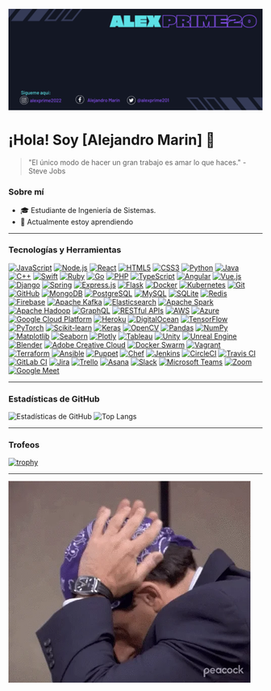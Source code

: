 ![Header](https://raw.githubusercontent.com/Alexprime20/Alexprime20/main/Alexprime20%20(4).png)

# ¡Hola! Soy [Alejandro Marin] 👋

> "El único modo de hacer un gran trabajo es amar lo que haces." - Steve Jobs

### Sobre mí
- 🎓 Estudiante de Ingeniería de Sistemas.
- 🌱 Actualmente estoy aprendiendo

---

### Tecnologías y Herramientas
[![JavaScript](https://img.shields.io/badge/-JavaScript-black?style=plastic-square&logo=javascript&logoWidth=40&logoHeight=40)](https://www.javascript.com/)
[![Node.js](https://img.shields.io/badge/-Node.js-black?style=plastic-square&logo=node.js&logoWidth=40&logoHeight=40)](https://nodejs.org/)
[![React](https://img.shields.io/badge/-React-black?style=plastic-square&logo=react&logoWidth=40&logoHeight=40)](https://reactjs.org/)
[![HTML5](https://img.shields.io/badge/-HTML5-black?style=plastic-square&logo=html5&logoWidth=40&logoHeight=40)](https://developer.mozilla.org/en-US/docs/Web/Guide/HTML/HTML5)
[![CSS3](https://img.shields.io/badge/-CSS3-black?style=plastic-square&logo=css3&logoWidth=40&logoHeight=40)](https://developer.mozilla.org/en-US/docs/Web/CSS)
[![Python](https://img.shields.io/badge/-Python-black?style=plastic-square&logo=python&logoWidth=40&logoHeight=40)](https://www.python.org/)
[![Java](https://img.shields.io/badge/-Java-black?style=plastic-square&logo=java&logoWidth=40&logoHeight=40)](https://www.java.com/)
[![C++](https://img.shields.io/badge/-C++-black?style=plastic-square&logo=c%2B%2B&logoWidth=40&logoHeight=40)](https://www.cplusplus.com/)
[![Swift](https://img.shields.io/badge/-Swift-black?style=plastic-square&logo=swift&logoWidth=40&logoHeight=40)](https://swift.org/)
[![Ruby](https://img.shields.io/badge/-Ruby-black?style=plastic-square&logo=ruby&logoWidth=40&logoHeight=40)](https://www.ruby-lang.org/)
[![Go](https://img.shields.io/badge/-Go-black?style=plastic-square&logo=go&logoWidth=40&logoHeight=40)](https://golang.org/)
[![PHP](https://img.shields.io/badge/-PHP-black?style=plastic-square&logo=php&logoWidth=40&logoHeight=40)](https://www.php.net/)
[![TypeScript](https://img.shields.io/badge/-TypeScript-black?style=plastic-square&logo=typescript&logoWidth=40&logoHeight=40)](https://www.typescriptlang.org/)
[![Angular](https://img.shields.io/badge/-Angular-black?style=plastic-square&logo=angular&logoWidth=40&logoHeight=40)](https://angular.io/)
[![Vue.js](https://img.shields.io/badge/-Vue.js-black?style=plastic-square&logo=vue.js&logoWidth=40&logoHeight=40)](https://vuejs.org/)
[![Django](https://img.shields.io/badge/-Django-black?style=plastic-square&logo=django&logoWidth=40&logoHeight=40)](https://www.djangoproject.com/)
[![Spring](https://img.shields.io/badge/-Spring-black?style=plastic-square&logo=spring&logoWidth=40&logoHeight=40)](https://spring.io/)
[![Express.js](https://img.shields.io/badge/-Express.js-black?style=plastic-square&logo=express&logoWidth=40&logoHeight=40)](https://expressjs.com/)
[![Flask](https://img.shields.io/badge/-Flask-black?style=plastic-square&logo=flask&logoWidth=40&logoHeight=40)](https://palletsprojects.com/p/flask/)
[![Docker](https://img.shields.io/badge/-Docker-black?style=plastic-square&logo=docker&logoWidth=40&logoHeight=40)](https://www.docker.com/)
[![Kubernetes](https://img.shields.io/badge/-Kubernetes-black?style=plastic-square&logo=kubernetes&logoWidth=40&logoHeight=40)](https://kubernetes.io/)
[![Git](https://img.shields.io/badge/-Git-black?style=plastic-square&logo=git&logoWidth=40&logoHeight=40)](https://git-scm.com/)
[![GitHub](https://img.shields.io/badge/-GitHub-black?style=plastic-square&logo=github&logoWidth=40&logoHeight=40)](https://github.com/)
[![MongoDB](https://img.shields.io/badge/-MongoDB-black?style=plastic-square&logo=mongodb&logoWidth=40&logoHeight=40)](https://www.mongodb.com/)
[![PostgreSQL](https://img.shields.io/badge/-PostgreSQL-black?style=plastic-square&logo=postgresql&logoWidth=40&logoHeight=40)](https://www.postgresql.org/)
[![MySQL](https://img.shields.io/badge/-MySQL-black?style=plastic-square&logo=mysql&logoWidth=40&logoHeight=40)](https://www.mysql.com/)
[![SQLite](https://img.shields.io/badge/-SQLite-black?style=plastic-square&logo=sqlite&logoWidth=40&logoHeight=40)](https://www.sqlite.org/)
[![Redis](https://img.shields.io/badge/-Redis-black?style=plastic-square&logo=redis&logoWidth=40&logoHeight=40)](https://redis.io/)
[![Firebase](https://img.shields.io/badge/-Firebase-black?style=plastic-square&logo=firebase&logoWidth=40&logoHeight=40)](https://firebase.google.com/)
[![Apache Kafka](https://img.shields.io/badge/-Apache%20Kafka-black?style=plastic-square&logo=apache%20kafka&logoWidth=40&logoHeight=40)](https://kafka.apache.org/)
[![Elasticsearch](https://img.shields.io/badge/-Elasticsearch-black?style=plastic-square&logo=elasticsearch&logoWidth=40&logoHeight=40)](https://www.elastic.co/elasticsearch/)
[![Apache Spark](https://img.shields.io/badge/-Apache%20Spark-black?style=plastic-square&logo=apache%20spark&logoWidth=40&logoHeight=40)](https://spark.apache.org/)
[![Apache Hadoop](https://img.shields.io/badge/-Apache%20Hadoop-black?style=plastic-square&logo=apache%20hadoop&logoWidth=40&logoHeight=40)](https://hadoop.apache.org/)
[![GraphQL](https://img.shields.io/badge/-GraphQL-black?style=plastic-square&logo=graphql&logoWidth=40&logoHeight=40)](https://graphql.org/)
[![RESTful APIs](https://img.shields.io/badge/-RESTful%20APIs-black?style=plastic-square&logo=restful%20api&logoWidth=40&logoHeight=40)](https://restfulapi.net/)
[![AWS](https://img.shields.io/badge/-AWS-black?style=plastic-square&logo=amazon%20aws&logoWidth=40&logoHeight=40)](https://aws.amazon.com/)
[![Azure](https://img.shields.io/badge/-Azure-black?style=plastic-square&logo=microsoft%20azure&logoWidth=40&logoHeight=40)](https://azure.microsoft.com/)
[![Google Cloud Platform](https://img.shields.io/badge/-Google%20Cloud%20Platform-black?style=plastic-square&logo=google%20cloud&logoWidth=40&logoHeight=40)](https://cloud.google.com/)
[![Heroku](https://img.shields.io/badge/-Heroku-black?style=plastic-square&logo=heroku&logoWidth=40&logoHeight=40)](https://www.heroku.com/)
[![DigitalOcean](https://img.shields.io/badge/-DigitalOcean-black?style=plastic-square&logo=digitalocean&logoWidth=40&logoHeight=40)](https://www.digitalocean.com/)
[![TensorFlow](https://img.shields.io/badge/-TensorFlow-black?style=plastic-square&logo=tensorflow&logoWidth=40&logoHeight=40)](https://www.tensorflow.org/)
[![PyTorch](https://img.shields.io/badge/-PyTorch-black?style=plastic-square&logo=pytorch&logoWidth=40&logoHeight=40)](https://pytorch.org/)
[![Scikit-learn](https://img.shields.io/badge/-Scikit--learn-black?style=plastic-square&logo=scikit-learn&logoWidth=40&logoHeight=40)](https://scikit-learn.org/)
[![Keras](https://img.shields.io/badge/-Keras-black?style=plastic-square&logo=keras&logoWidth=40&logoHeight=40)](https://keras.io/)
[![OpenCV](https://img.shields.io/badge/-OpenCV-black?style=plastic-square&logo=opencv&logoWidth=40&logoHeight=40)](https://opencv.org/)
[![Pandas](https://img.shields.io/badge/-Pandas-black?style=plastic-square&logo=pandas&logoWidth=40&logoHeight=40)](https://pandas.pydata.org/)
[![NumPy](https://img.shields.io/badge/-NumPy-black?style=plastic-square&logo=numpy&logoWidth=40&logoHeight=40)](https://numpy.org/)
[![Matplotlib](https://img.shields.io/badge/-Matplotlib-black?style=plastic-square&logo=matplotlib&logoWidth=40&logoHeight=40)](https://matplotlib.org/)
[![Seaborn](https://img.shields.io/badge/-Seaborn-black?style=plastic-square&logo=seaborn&logoWidth=40&logoHeight=40)](https://seaborn.pydata.org/)
[![Plotly](https://img.shields.io/badge/-Plotly-black?style=plastic-square&logo=plotly&logoWidth=40&logoHeight=40)](https://plotly.com/)
[![Tableau](https://img.shields.io/badge/-Tableau-black?style=plastic-square&logo=tableau&logoWidth=40&logoHeight=40)](https://www.tableau.com/)
[![Unity](https://img.shields.io/badge/-Unity-black?style=plastic-square&logo=unity&logoWidth=40&logoHeight=40)](https://unity.com/)
[![Unreal Engine](https://img.shields.io/badge/-Unreal%20Engine-black?style=plastic-square&logo=unreal%20engine&logoWidth=40&logoHeight=40)](https://www.unrealengine.com/)
[![Blender](https://img.shields.io/badge/-Blender-black?style=plastic-square&logo=blender&logoWidth=40&logoHeight=40)](https://www.blender.org/)
[![Adobe Creative Cloud](https://img.shields.io/badge/-Adobe%20Creative%20Cloud-black?style=plastic-square&logo=adobe%20creative%20cloud&logoWidth=40&logoHeight=40)](https://www.adobe.com/creativecloud.html/)
[![Docker Swarm](https://img.shields.io/badge/-Docker%20Swarm-black?style=plastic-square&logo=docker&logoWidth=40&logoHeight=40)](https://www.docker.com/)
[![Vagrant](https://img.shields.io/badge/-Vagrant-black?style=plastic-square&logo=vagrant&logoWidth=40&logoHeight=40)](https://www.vagrantup.com/)
[![Terraform](https://img.shields.io/badge/-Terraform-black?style=plastic-square&logo=terraform&logoWidth=40&logoHeight=40)](https://www.terraform.io/)
[![Ansible](https://img.shields.io/badge/-Ansible-black?style=plastic-square&logo=ansible&logoWidth=40&logoHeight=40)](https://www.ansible.com/)
[![Puppet](https://img.shields.io/badge/-Puppet-black?style=plastic-square&logo=puppet&logoWidth=40&logoHeight=40)](https://puppet.com/)
[![Chef](https://img.shields.io/badge/-Chef-black?style=plastic-square&logo=chef&logoWidth=40&logoHeight=40)](https://www.chef.io/)
[![Jenkins](https://img.shields.io/badge/-Jenkins-black?style=plastic-square&logo=jenkins&logoWidth=40&logoHeight=40)](https://www.jenkins.io/)
[![CircleCI](https://img.shields.io/badge/-CircleCI-black?style=plastic-square&logo=circleci&logoWidth=40&logoHeight=40)](https://circleci.com/)
[![Travis CI](https://img.shields.io/badge/-Travis%20CI-black?style=plastic-square&logo=travis%20ci&logoWidth=40&logoHeight=40)](https://travis-ci.com/)
[![GitLab CI](https://img.shields.io/badge/-GitLab%20CI-black?style=plastic-square&logo=gitlab&logoWidth=40&logoHeight=40)](https://docs.gitlab.com/ee/ci/)
[![Jira](https://img.shields.io/badge/-Jira-black?style=plastic-square&logo=jira&logoWidth=40&logoHeight=40)](https://www.atlassian.com/software/jira)
[![Trello](https://img.shields.io/badge/-Trello-black?style=plastic-square&logo=trello&logoWidth=40&logoHeight=40)](https://trello.com/)
[![Asana](https://img.shields.io/badge/-Asana-black?style=plastic-square&logo=asana&logoWidth=40&logoHeight=40)](https://asana.com/)
[![Slack](https://img.shields.io/badge/-Slack-black?style=plastic-square&logo=slack&logoWidth=40&logoHeight=40)](https://slack.com/)
[![Microsoft Teams](https://img.shields.io/badge/-Microsoft%20Teams-black?style=plastic-square&logo=microsoft%20teams&logoWidth=40&logoHeight=40)](https://www.microsoft.com/en/microsoft-teams/group-chat-software)
[![Zoom](https://img.shields.io/badge/-Zoom-black?style=plastic-square&logo=zoom&logoWidth=40&logoHeight=40)](https://zoom.us/)
[![Google Meet](https://img.shields.io/badge/-Google%20Meet-black?style=plastic-square&logo=google%20meet&logoWidth=40&logoHeight=40)](https://meet.google.com/)

---

### Estadísticas de GitHub
![Estadísticas de GitHub](https://github-readme-stats.vercel.app/api?username=Alexprime20&show_icons=true&theme=radical)
![Top Langs](https://github-readme-stats.vercel.app/api/top-langs/?username=Alexprime20&layout=compact&theme=radical)

---

### Trofeos
[![trophy](https://github-profile-trophy.vercel.app/?username=Alexprime20)](https://github.com/ryo-ma/github-profile-trophy)

---

![GIF](https://raw.githubusercontent.com/Alexprime20/Alexprime20/main/giphy.webp)

